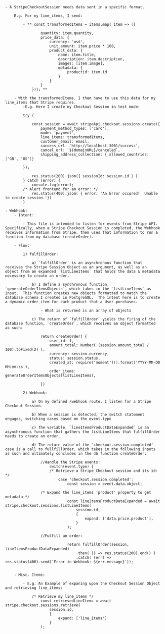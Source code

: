 <!-- stripeCheckout.js -->
    - A StripeCheckoutSession needs data sent in a specific format.  
    
        E.g. For my line_items, I send:

            - ** const transformedItems = items.map( item => ({
                
                    quantity: item.quantity,
                    price_data: {
                        currency: 'usd',
                        unit_amount: item.price * 100,
                        product_data: {
                            name: item.title,
                            description: item.description,
                            images: [item.image],
                            metadata: {
                                productid: item.id
                            }
                        }
                    }
                })); **

        - With the transformedItems, I then have to use this data for my line_items that Stripe requires.  
            -E.g. Here I create my Checkout Session in test mode:

            try {
        
                const session = await stripeApi.checkout.sessions.create({
                    payment_method_types: ['card'],
                    mode: 'payment',
                    line_items: transformedItems,
                    customer_email: email,
                    success_url: `http://localhost:3001/success`,
                    cancel_url: `${domainURL}/canceled`,
                    shipping_address_collection: { allowed_countries: ['GB', 'US']}

            });

                res.status(200).json({ sessionId: session.id } )
            } catch (error) {
                console.log(error);
            /* Alert frontend for an error: */
                res.status(400).json( { error: 'An Error occured!  Unable to create session.'})
            }
    
<!-- webhook.js: -->

    - Webhook:
        - Intent: 

            - This file is intended to listen for events from Stripe API.  Specifically, when a Stripe Checkout Session is completed, the Webhook receives information from Stripe, then uses that information to run a function from my database (createOrder).

        - Flow:

            1) fulfillOrder:

                a) `fulfillOrder` is an asynchronous function that receives the Stripe Session Object as an argument, as well as an object from an expanded `listLineItems` that holds the data & metadata necessary to create an order.

                b) I define a synchronous function, `generateOrderItemsObjects`, which takes in the `listLineItems` as input.  This function creates new objects formatted to match the database schema I created in PostgreSQL.  The intent here is to create a dynamic order_item for each product that a User purchases.  

                    - What is returned is an array of objects

                c) The return of `fulfillOrder` yields the firing of the database function, `createOrder`, which receives an object formatted as such:

                    return createOrder( {
                        user_id: 1,
                        amount_total: Number( (session.amount_total / 100).toFixed(2) ),
                        currency: session.currency,
                        status: session.status,
                        created_at: require('moment')().format('YYYY-MM-DD HH:mm:ss'),
                        order_items: generateOrderItemsObjects(listLineItems),

                    })

            2) Webhook:

                a) On my defined /webhook route, I listen for a Stripe Checkout Session.

                b) When a session is detected, the switch statement engages, switching cases based on the event.type

                c) The variable, `lineItemsProductDataExpanded` is an asynchronous function that gathers the listLineItems that fulfillOrder needs to create an order.

                d) The return value of the 'checkout.session.completed' case is a call to fullfillOrder, which takes in the following inputs as such and ultimately concludes in the db function createOrder:

                    //Handle the Stripe events:
                        switch(event.type) {
                        /* Retrieve a Stripe Checkout session and its id: */
                            case 'checkout.session.completed':
                                const session = event.data.object;

                    /* Expand the line_items 'product' property to get metadata:*/
                                const lineItemsProductDataExpanded = await stripe.checkout.sessions.listLineItems(
                                    session.id,
                                    {
                                        expand: ['data.price.product'],
                                    }
                                );
                                
                    //Fulfill an order:
                                
                                return fulfillOrder(session, lineItemsProductDataExpanded)
                                    .then( () => res.status(200).end() )
                                    .catch( (err) => res.status(400).send(`Error in Webhook: ${err.message}`));


        - Misc. Items:

            - E.g. An Example of expaning upon the Checkout Session Object and retrieving line_items:

                /* Retrieve my line_items */
                    const retrievedLineItems = await stripe.checkout.sessions.retrieve(
                        session.id, 
                        {
                            expand: ['line_items']
                        }
                    );